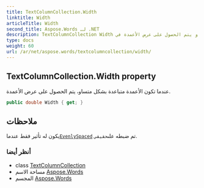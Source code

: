 ```yaml
---
title: TextColumnCollection.Width
linktitle: Width
articleTitle: Width
second_title: Aspose.Words لـ .NET
description: TextColumnCollection Width ملكية. عندما تكون الأعمدة متباعدة بشكل متساو يتم الحصول على عرض الأعمدة في C#.
type: docs
weight: 60
url: /ar/net/aspose.words/textcolumncollection/width/
---
```

## TextColumnCollection.Width property

عندما تكون الأعمدة متباعدة بشكل متساو، يتم الحصول على عرض الأعمدة.

```csharp
public double Width { get; }
```

## ملاحظات

يكون له تأثير فقط عندما[`EvenlySpaced`](../evenlyspaced/) تم ضبطه على`حقيقي`.

### أنظر أيضا

* class [TextColumnCollection](../)
* مساحة الاسم [Aspose.Words](../../../aspose.words/)
* المجسم [Aspose.Words](../../../)
